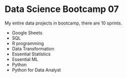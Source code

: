 # Data Science Bootcamp 07

My entire data projects in bootcamp, there are 10 sprints.

- Google Sheets
- SQL
- R programming
- Data Transformation
- Essential Statistics
- Essential ML
- Python
- Python for Data Analyst

